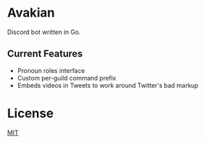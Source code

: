 # Avakian

Discord bot written in Go.

## Current Features
* Pronoun roles interface
* Custom per-guild command prefix
* Embeds videos in Tweets to work around Twitter's bad markup

# License
[MIT](LICENSE)